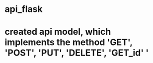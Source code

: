 # api_flask
# created api model, which implements the method 'GET', 'POST', 'PUT', 'DELETE', 'GET_id' '
#
#
#
